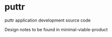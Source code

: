 # puttr
puttr application development source code

Design notes to be found in minimal-viable-product


